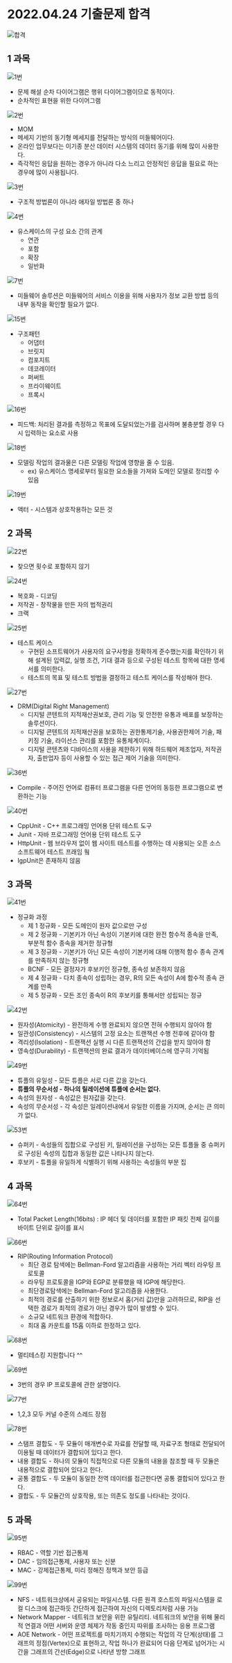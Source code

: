 # 2022.04.24 기출문제 합격
![합격](https://raw.githubusercontent.com/Jeong-GeunYeong/TIL/master/image/20220424/pass.png "합격")
## 1 과목
![1번](https://raw.githubusercontent.com/Jeong-GeunYeong/TIL/master/image/20220424/1.png "1번")
- 문제 해설 순차 다이어그램은 행위 다이어그램이므로 동적이다.
- 순차적인 표현을 위한 다이어그램

![2번](https://raw.githubusercontent.com/Jeong-GeunYeong/TIL/master/image/20220424/2.png "2번")
- MOM
- 메세지 기반의 동기형 메세지를 전달하는 방식의 미들웨어이다.
- 온라인 업무보다는 이기종 분산 데이터 시스템의 데이터 동기를 위해 많이 사용한다.
- 즉각적인 응답을 원하는 경우가 아니라 다소 느리고 안정적인 응답을 필요로 하는 경우에 많이 사용됩니다.

![3번](https://raw.githubusercontent.com/Jeong-GeunYeong/TIL/master/image/20220424/3.png "3번")
- 구조적 방법론이 아니라 애자일 방법론 중 하나

![4번](https://raw.githubusercontent.com/Jeong-GeunYeong/TIL/master/image/20220424/4.png "4번")
- 유스케이스의 구성 요소 간의 관계
    - 연관
    - 포함
    - 확장
    - 일반화

![7번](https://raw.githubusercontent.com/Jeong-GeunYeong/TIL/master/image/20220424/7.png "7번")
- 미들웨어 솔루션은 미들웨어의 서비스 이용을 위해 사용자가 정보 교환 방법 등의 내부 동작을 확인할 필요가 없다.

![15번](https://raw.githubusercontent.com/Jeong-GeunYeong/TIL/master/image/20220424/15.png "15번")
- 구조패턴
    - 어댑터
    - 브릿지
    - 컴포지트
    - 데코레이터
    - 퍼써트
    - 프라이웨이트
    - 프록시

![16번](https://raw.githubusercontent.com/Jeong-GeunYeong/TIL/master/image/20220424/16.png "16번")
- 피드백: 처리된 결과를 측정하고 목표에 도달되었는가를 검사하며 불충분할 경우 다시 입력하는 요소로 사용

![18번](https://raw.githubusercontent.com/Jeong-GeunYeong/TIL/master/image/20220424/18.png "18번")
- 모델링 작업의 결과물은 다른 모델링 작업에 영향을 줄 수 있음.
    - ex) 유스케이스 명세로부터 필요한 요소들을 가져와 도메인 모델로 정리할 수 있음

![19번](https://raw.githubusercontent.com/Jeong-GeunYeong/TIL/master/image/20220424/19.png "19번")
- 액터 - 시스템과 상호작용하는 모든 것

## 2 과목
![22번](https://raw.githubusercontent.com/Jeong-GeunYeong/TIL/master/image/20220424/22.png "22번")
- 찾으면 횟수로 포함하지 않기

![24번](https://raw.githubusercontent.com/Jeong-GeunYeong/TIL/master/image/20220424/24.png "24번")
- 복호화 - 디코딩
- 저작권 - 창작물을 만든 자의 법적권리
- 크랙

![25번](https://raw.githubusercontent.com/Jeong-GeunYeong/TIL/master/image/20220424/25.png "25번")
- 테스트 케이스
    - 구현된 소프트웨어가 사용자의 요구사항을 정확하게 준수했는지를 확인하기 위해 설계된 입력값, 실행 조건, 기대 결과 등으로 구성된 테스트 항목에 대한 명세서를 의미한다.
    - 테스트의 목표 및 테스트 방법을 결정하고 테스트 케이스를 작성해야 한다.

![27번](https://raw.githubusercontent.com/Jeong-GeunYeong/TIL/master/image/20220424/27.png "27번")
- DRM(Digital Right Management)
    - 디지털 콘텐트의 지적재산권보호, 관리 기능 및 안전한 유통과 배포를 보장하는 솔루션이다.
    - 디지털 콘텐트의 지적재산권을 보호하는 권한통제기술, 사용권한제어 기술, 패키징 기술, 라이선스 관리를 포함한 유통체계이다.
    - 디지털 콘텐츠와 디바이스의 사용을 제한하기 위해 하드웨어 제조업자, 저작권자, 출판업자 등이 사용할 수 있는 접근 제어 기술을 의미한다.

![36번](https://raw.githubusercontent.com/Jeong-GeunYeong/TIL/master/image/20220424/36.png "36번")
- Compile - 주어진 언어로 컴퓨터 프로그램을 다른 언어의 동등한 프로그램으로 변환하는 기능

![40번](https://raw.githubusercontent.com/Jeong-GeunYeong/TIL/master/image/20220424/40.png "40번")
- CppUnit - C++ 프로그래밍 언어용 단위 테스트 도구
- Junit - 자바 프로그래밍 언어용 단위 테스트 도구
- HttpUnit - 웹 브라우저 없이 웹 사이트 테스트를 수행하는 데 사용되는 오픈 소스 소프트웨어 테스트 프래임 웤
- IgpUnit은 존재하지 않음

## 3 과목
![41번](https://raw.githubusercontent.com/Jeong-GeunYeong/TIL/master/image/20220424/41.png "41번")
- 정규화 과정
    - 제 1 정규화 - 모든 도메인이 원자 값으로만 구성
    - 제 2 정규화 - 기본키가 아닌 속성이 기본키에 대한 완전 함수적 종속을 만족,
    부분적 함수 종속을 제거한 정규형
    - 제 3 정규화 - 기본키가 아닌 모든 속성이 기본키에 대해 이행적 함수 종속 관계를 만족하지 않는 정규형
    - BCNF - 모든 결정자가 후보키인 정규형, 종속성 보존하지 않음
    - 제 4 정규화 - 다치 종속이 성립하는 경우, R의 모든 속성이 A에 함수적 종속 관계를 만족
    - 제 5 정규화 - 모든 조인 종속이 R의 후보키를 통해서만 성립되는 정규

![42번](https://raw.githubusercontent.com/Jeong-GeunYeong/TIL/master/image/20220424/42.png "42번")
- 원자성(Atomicity) - 완전하게 수행 완료되지 않으면 전혀 수행되지 않아야 함
- 일관성(Consistency) - 시스템의 고정 요소는 트랜잭션 수행 전후에 같아야 함
- 격리성(Isolation) - 트랜잭션 실행 시 다른 트랜잭션의 간섭을 받지 않아야 함
- 영속성(Durability) - 트랜잭션의 완료 결과가 데이터베이스에 영구히 기억됨

![49번](https://raw.githubusercontent.com/Jeong-GeunYeong/TIL/master/image/20220424/49.png "49번")
- 튜플의 유일성 - 모든 튜플은 서로 다른 값을 갖는다.
- **튜플의 무순서성 - 하나의 릴레이션에 튜플에 순서는 없다.**
- 속성의 원자성 - 속성값은 원자값을 갖는다.
- 속성의 무순서성 - 각 속성은 일레이션내에서 유일한 이름을 가지며, 순서는 큰 의미가 없다.

![53번](https://raw.githubusercontent.com/Jeong-GeunYeong/TIL/master/image/20220424/53.png "53번")
- 슈퍼키 -  속성들의 집합으로 구성된 키, 릴레이션을 구성하는 모든 튜플들 중 슈퍼키로 구성된 속성의 집합과 동일한 값은 나타나지 않는다.
- 후보키 - 튜플을 유일하게 식별하기 위해 사용하는 속성들의 부분 집

## 4 과목

![64번](https://raw.githubusercontent.com/Jeong-GeunYeong/TIL/master/image/20220424/64.png "64번")
- Total Packet Length(16bits) : IP 헤더 및 데이터를 포함한 IP 패킷 전체 길이를 바이트 단위로 길이를 표시

![66번](https://raw.githubusercontent.com/Jeong-GeunYeong/TIL/master/image/20220424/66.png "66번")
- RIP(Routing Information Protocol)
    - 최단 경로 탐색에는 Bellman-Ford 알고리즘을 사용하는 거리 벡터 라우팅 프로토콜
    - 라우팅 프로토콜을 IGP와 EGP로 분류했을 때 IGP에 해당한다.
    - 최단경로탐색에는 Bellman-Ford 알고리즘을 사용한다.
    - 최적의 경로를 산출하기 위한 정보로서 홉(거리 값)만을 고려하므로, RIP을 선택한 경로가 최적의 경로가 아닌 경우가 많이 발생할 수 있다.
    - 소규모 네트워크 환경에 적합하다.
    - 최대 홉 카운트를 15홉 이하로 한정하고 있다.

![68번](https://raw.githubusercontent.com/Jeong-GeunYeong/TIL/master/image/20220424/68.png "68번")
- 멀티테스킹 지원합니다 ^^

![69번](https://raw.githubusercontent.com/Jeong-GeunYeong/TIL/master/image/20220424/69.png "69번")
- 3번의 경우 IP 프로토콜에 관한 설명이다.

![77번](https://raw.githubusercontent.com/Jeong-GeunYeong/TIL/master/image/20220424/77.png "77번")
- 1,2,3 모두 커널 수준의 스레드 장점

![78번](https://raw.githubusercontent.com/Jeong-GeunYeong/TIL/master/image/20220424/78.png "78번")
- 스탬프 결합도 - 두 모듈이 매개변수로 자료를 전달할 때, 자료구조 형태로 전달되어 이용될 때 데이터가 결합되어 있다고 한다.
- 내용 결합도 - 하나의 모듈이 직접적으로 다른 모듈의 내용을 참조할 때 두 모듈은 내용적으로 결합되어 있다고 한다.
- 공통 결합도 - 두 모듈이 동일한 전역 데이터를 접근한다면 공통 결합되어 있다고 한다.
- 결합도 - 두 모듈간의 상호작용, 또는 의존도 정도를 나타내는 것이다.

## 5 과목
![95번](https://raw.githubusercontent.com/Jeong-GeunYeong/TIL/master/image/20220424/95.png "95번")
- RBAC - 역할 기반 접근통제
- DAC - 임의접근통제, 사용자 또는 신분
- MAC - 강제접근통제, 미리 정해진 정책과 보안 등급

![99번](https://raw.githubusercontent.com/Jeong-GeunYeong/TIL/master/image/20220424/99.png "99번")
- NFS - 네트워크상에서 공유되는 파일시스템. 다른 원격 호스트의 파일시스템을 로컬 디스크에 접근하듯 간단하게 접근하여 자신의 디렉토리처럼 사용 가능
- Network Mapper - 네트워크 보안을 위한 유틸리티. 네트워크의 보안을 위해 물리적 연결과 어떤 서버와 운영 체제가 작동 중인지 따위를 조사하는 응용 프로그램
- AOE Network - 어떤 프로젝트를 마치기까지 수행되는 작업의 각 단계(상태)를 그래프의 정점(Vertex)으로 표현하고, 작업 하나가 완료되어 다음 단계로 넘어가는 시간을 그래프의 간선(Edge)으로 나타낸 방향 그래프